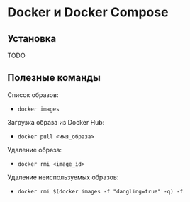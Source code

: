Docker и Docker Compose
=======================

Установка
---------

TODO

Полезные команды
----------------

Список образов:
- `docker images`

Загрузка образа из Docker Hub:
- `docker pull <имя_образа>`

Удаление образа:
- `docker rmi <image_id>`

Удаление неиспользуемых образов:
- `docker rmi $(docker images -f "dangling=true" -q) -f`

